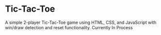 # Tic-Tac-Toe
A simple 2-player Tic-Tac-Toe game using HTML, CSS, and JavaScript with win/draw detection and reset functionality.
Currently In Process
